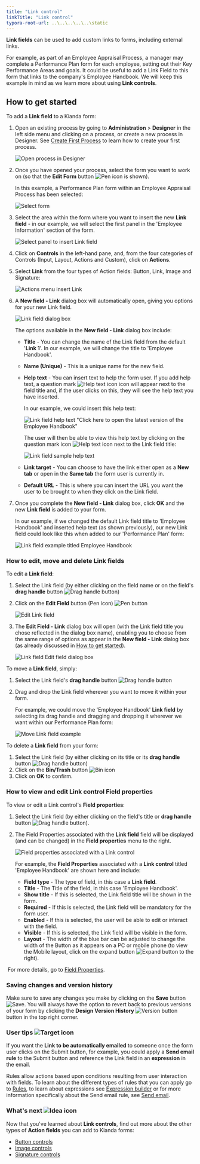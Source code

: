 ```yaml
---
title: "Link control"
linkTitle: "Link control"
typora-root-url: ..\..\..\..\..\static
---
```


**Link fields** can be used to add custom links to forms, including external links. 

For example, as part of an Employee Appraisal Process, a manager may complete a Performance Plan form for each employee, setting out their Key Performance Areas and goals. It could be useful to add a Link Field to this form that links to the company's Employee Handbook. We will keep this example in mind as we learn more about using **Link controls**.



## How to get started ##

To add a **Link field** to a Kianda form:

1. Open an existing process by going to **Administration** > **Designer** in the left side menu and clicking on a process, or create a new process in Designer. See [Create First Process](/docs/getting-started/create-first-process/) to learn how to create your first process.

   ![Open process in Designer](/images/designer-open-process.jpg)

2. Once you have opened your process, select the form you want to work on (so that the **Edit Form** button ![Pen icon](/images/penicon.png) is shown). 

   In this example, a Performance Plan form within an Employee Appraisal Process has been selected:

   ![Select form](/images/link-form-selected.jpg)

3. Select the area within the form where you want to insert the new **Link field** - in our example, we will select the first panel in the 'Employee Information' section of the form. 

   ![Select panel to insert Link field](/images/link-select-area.jpg)

4. Click on **Controls** in the left-hand pane, and, from the four categories of Controls (Input, Layout, Actions and Custom), click on **Actions**.

5. Select **Link** from the four types of Action fields: Button, Link, Image and Signature:

   ![Actions menu insert Link](/images/link-insert.jpg)

6. A **New field - Link** dialog box will automatically open, giving you options for your new Link field.

   ![Link field dialog box](/images/link-dialog.jpg)

   The options available in the **New field - Link** dialog box include:

   - **Title** - You can change the name of the Link field from the default '**Link 1**'. In our example, we will change the title to 'Employee Handbook'.

   - **Name (Unique)** - This is a unique name for the new field.

   - **Help text** - You can insert text to help the form user. If you add help text, a question mark ![Help text icon](/images/help-icon.jpg) icon will appear next to the field title and, if the user clicks on this, they will see the help text you have inserted.

     In our example, we could insert this help text:

     ![Link field help text "Click here to open the latest version of the Employee Handbook"](/images/link-help-text.jpg)

     The user will then be able to view this help text by clicking on the question mark icon ![Help text icon](/images/help-icon.jpg) next to the Link field title:

     ![Link field sample help text](/images/link-help-text-example.jpg)

   - **Link target** - You can choose to have the link either open as a **New tab** or open in the **Same tab** the form user is currently in.

   - **Default URL** - This is where you can insert the URL you want the user to be brought to when they click on the Link field.

7. Once you complete the **New field - Link** dialog box, click **OK** and the new **Link field** is added to your form. 

   In our example, if we changed the default Link field title to 'Employee Handbook'  and inserted help text (as shown previously), our new Link field could look like this when added to our 'Performance Plan' form:

   ![Link field example titled Employee Handbook](/images/link-example.jpg)



### How to edit, move and delete Link fields ###

To edit a **Link field**:

1. Select the Link field (by either clicking on the field name or on the field's **drag handle** button ![Drag handle button](/images/draghandlewhite-frame.png))

2. Click on the **Edit Field** button (Pen icon) ![Pen button](/images/penicon.png)

   ![Edit Link field](/images/link-edit.jpg)

3. The **Edit Field - Link** dialog box will open (with the Link field title you chose reflected in the dialog box name), enabling you to choose from the same range of options as appear in the **New field - Link** dialog box (as already discussed in [How to get started](/docs/platform/controls/actions/link#how-to-get-started)).

   ![Link field Edit field dialog box](/images/link-edit-dialog.jpg)

   

To move a **Link field**, simply:

1. Select the Link field's **drag handle** button ![Drag handle button](/images/draghandlewhite-frame.png) 

2. Drag and drop the Link field wherever you want to move it within your form.

   For example, we could move the 'Employee Handbook' **Link field** by selecting its drag handle and dragging and dropping it wherever we want within our Performance Plan form:

   ![Move Link field example](/images/link-move.jpg)

   

To delete a **Link field** from your form:

1. Select the Link field (by either clicking on its title or its **drag handle** button ![Drag handle button](/images/draghandlewhite-frame.png))
2. Click on the **Bin/Trash** button ![Bin icon](/images/binicon.png) 
3. Click on **OK** to confirm.



### How to view and edit Link control Field properties ###

To view or edit a Link control's **Field properties**:

1. Select the Link field (by either clicking on the field's title or **drag handle** button ![Drag handle button](/images/draghandlewhite-frame.png)).

2. The Field Properties associated with the **Link field** field will be displayed (and can be changed) in the **Field properties** menu to the right.

   ![Field properties associated with a Link control](/images/link-field-properties.jpg)

   For example, the **Field Properties** associated with a **Link control** titled 'Employee Handbook' are shown here and include:

   - **Field type** - The type of field, in this case a **Link field**.
   - **Title** - The Title of the field, in this case 'Employee Handbook'.
   - **Show title** - If this is selected, the Link field title will be shown in the form.
   - **Required** - If this is selected, the Link field will be mandatory for the form user.
   - **Enabled** - If this is selected, the user will be able to edit or interact with the field.
   - **Visible** - If this is selected, the Link field will be visible in the form.
   - **Layout** - The width of the blue bar can be adjusted to change the width of the Button as it appears on a PC or mobile phone (to view the Mobile layout, click on the expand button ![Expand button](/images/expand-icon.jpg) to the right).

​		For more details, go to [Field Properties](/docs/platform/controls/properties#field-properties).



### Saving changes and version history ###

Make sure to save any changes you make by clicking on the **Save** button ![Save](/images/saveprocess.png). You will always have the option to revert back to previous versions of your form by clicking the **Design Version History** ![Version button](/images/version8.png) button in the top right corner.



### User tips ![Target icon](/images/05.png) ###
If you want the **Link to be automatically emailed** to someone once the form user clicks on the Submit button, for example, you could apply a **Send email rule** to the Submit button and reference the Link field in an **expression** in the email.

Rules allow actions based upon conditions resulting from user interaction with fields. To learn about the different types of rules that you can apply go to [Rules](/docs/platform/rules/), to learn about expressions see [Expression builder](/docs/platform/rules/general/expression-builder/) or for more information specifically about the Send email rule, see [Send email](/docs/platform/rules/communications/send-email/).



### What's next  ![Idea icon](/images/18.png) ###

Now that you've learned about **Link controls**, find out more about the other types of **Action fields** you can add to Kianda forms:

- [Button controls](/docs/platform/controls/actions/button/)
- [Image controls](/docs/platform/controls/actions/image/)
- [Signature controls](/docs/platform/controls/actions/signature/)
